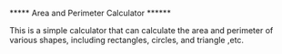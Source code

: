 ***** Area and Perimeter Calculator ******

This is a simple calculator that can calculate the area and perimeter of various shapes, including rectangles, circles, and triangle ,etc.
